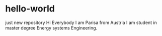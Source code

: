 # hello-world
just new repository
Hi Everybody
I am Parisa from Austria
I am student in master degree Energy systems Engineering.
